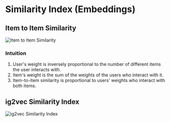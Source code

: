 # Similarity Index (Embeddings)

## Item to Item Similarity

![Item to Item Similarity](./diagrams/similarity-i2i-alibaba.png)

### Intuition

1. User's weight is inversely proportional to the number of different items the user interacts with.
2. Item's weight is the sum of the weights of the users who interact with it.
3. Item-to-item similarity is proportional to users' weights who interact with both items.

## ig2vec Similarity Index

![ig2vec Similarity Index](./diagrams/similarity-ig2vec-instagram.png)
